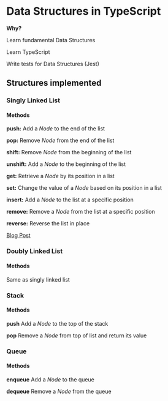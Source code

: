# Data Structures in TypeScript
**Why?**

Learn fundamental Data Structures

Learn TypeScript

Write tests for Data Structures (Jest)

## Structures implemented

### Singly Linked List
#### Methods
**push:** Add a *Node* to the end of the list

**pop:** Remove *Node* from the end of the list

**shift:** Remove *Node* from the beginning of the list

**unshift:** Add a *Node* to the beginning of the list

**get:** Retrieve a *Node* by its position in a list

**set:** Change the value of a *Node* based on its position in a list

**insert:** Add a *Node* to the list at a specific position

**remove:** Remove a *Node* from the list at a specific position

**reverse:** Reverse the list in place

[Blog Post](https://dotfury.com/blog/singly-linked-list/)

### Doubly Linked List
#### Methods

Same as singly linked list

### Stack
#### Methods
**push** Add a *Node* to the top of the stack

**pop** Remove a *Node* from top of list and return its value

### Queue
#### Methods
**enqueue** Add a *Node* to the queue

**dequeue** Remove a *Node* from the queue
